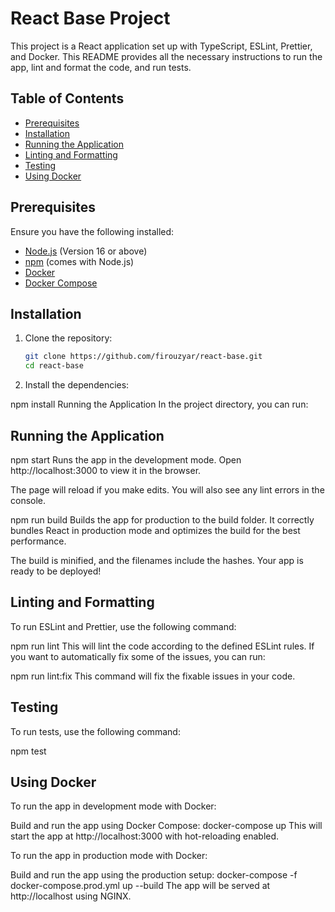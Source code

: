 # React Base Project

This project is a React application set up with TypeScript, ESLint, Prettier, and Docker. This README provides all the necessary instructions to run the app, lint and format the code, and run tests.

## Table of Contents

- [Prerequisites](#prerequisites)
- [Installation](#installation)
- [Running the Application](#running-the-application)
- [Linting and Formatting](#linting-and-formatting)
- [Testing](#testing)
- [Using Docker](#using-docker)

## Prerequisites

Ensure you have the following installed:

- [Node.js](https://nodejs.org/) (Version 16 or above)
- [npm](https://www.npmjs.com/) (comes with Node.js)
- [Docker](https://www.docker.com/get-started)
- [Docker Compose](https://docs.docker.com/compose/)

## Installation

1. Clone the repository:

   ```bash
   git clone https://github.com/firouzyar/react-base.git
   cd react-base

   ```

2. Install the dependencies:

npm install
Running the Application
In the project directory, you can run:

## Running the Application

npm start
Runs the app in the development mode.
Open http://localhost:3000 to view it in the browser.

The page will reload if you make edits.
You will also see any lint errors in the console.

npm run build
Builds the app for production to the build folder.
It correctly bundles React in production mode and optimizes the build for the best performance.

The build is minified, and the filenames include the hashes.
Your app is ready to be deployed!

## Linting and Formatting

To run ESLint and Prettier, use the following command:

npm run lint
This will lint the code according to the defined ESLint rules. If you want to automatically fix some of the issues, you can run:

npm run lint:fix
This command will fix the fixable issues in your code.

## Testing

To run tests, use the following command:

npm test

## Using Docker

To run the app in development mode with Docker:

Build and run the app using Docker Compose:
docker-compose up
This will start the app at http://localhost:3000 with hot-reloading enabled.

To run the app in production mode with Docker:

Build and run the app using the production setup:
docker-compose -f docker-compose.prod.yml up --build
The app will be served at http://localhost using NGINX.
